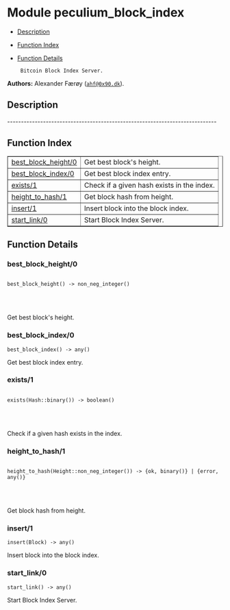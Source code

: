 

# Module peculium_block_index #
* [Description](#description)
* [Function Index](#index)
* [Function Details](#functions)


       Bitcoin Block Index Server.
__Authors:__ Alexander Færøy ([`ahf@0x90.dk`](mailto:ahf@0x90.dk)).
<a name="description"></a>

## Description ##
   ----------------------------------------------------------------------------<a name="index"></a>

## Function Index ##


<table width="100%" border="1" cellspacing="0" cellpadding="2" summary="function index"><tr><td valign="top"><a href="#best_block_height-0">best_block_height/0</a></td><td>Get best block's height.</td></tr><tr><td valign="top"><a href="#best_block_index-0">best_block_index/0</a></td><td>Get best block index entry.</td></tr><tr><td valign="top"><a href="#exists-1">exists/1</a></td><td>Check if a given hash exists in the index.</td></tr><tr><td valign="top"><a href="#height_to_hash-1">height_to_hash/1</a></td><td>Get block hash from height.</td></tr><tr><td valign="top"><a href="#insert-1">insert/1</a></td><td>Insert block into the block index.</td></tr><tr><td valign="top"><a href="#start_link-0">start_link/0</a></td><td>Start Block Index Server.</td></tr></table>


<a name="functions"></a>

## Function Details ##

<a name="best_block_height-0"></a>

### best_block_height/0 ###


<pre><code>
best_block_height() -&gt; non_neg_integer()
</code></pre>

<br></br>


Get best block's height.
<a name="best_block_index-0"></a>

### best_block_index/0 ###

`best_block_index() -> any()`

Get best block index entry.
<a name="exists-1"></a>

### exists/1 ###


<pre><code>
exists(Hash::binary()) -&gt; boolean()
</code></pre>

<br></br>


Check if a given hash exists in the index.
<a name="height_to_hash-1"></a>

### height_to_hash/1 ###


<pre><code>
height_to_hash(Height::non_neg_integer()) -&gt; {ok, binary()} | {error, any()}
</code></pre>

<br></br>


Get block hash from height.
<a name="insert-1"></a>

### insert/1 ###

`insert(Block) -> any()`

Insert block into the block index.
<a name="start_link-0"></a>

### start_link/0 ###

`start_link() -> any()`

Start Block Index Server.
